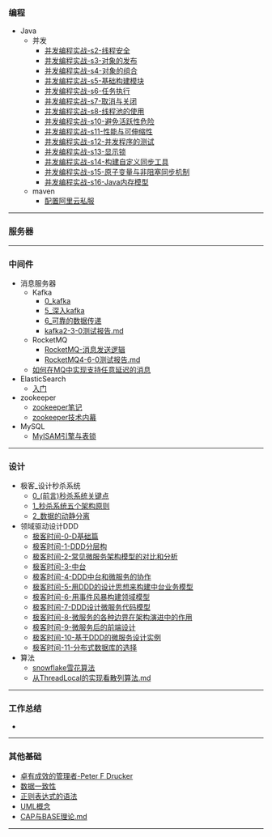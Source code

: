### 编程

- Java
    - 并发
      -  [并发编程实战-s2-线程安全](article/编程/JAVA/并发/并发编程实战-s2-线程安全.md) 
      -  [并发编程实战-s3-对象的发布](article/编程/JAVA/并发/并发编程实战-s3-对象的发布.md) 
      -  [并发编程实战-s4-对象的组合](article/编程/JAVA/并发/并发编程实战-s4-对象的组合.md) 
      -  [并发编程实战-s5-基础构建模块](article/编程/JAVA/并发/并发编程实战-s5-基础构建模块.md) 
      -  [并发编程实战-s6-任务执行](article/编程/JAVA/并发/并发编程实战-s6-任务执行.md) 
      -  [并发编程实战-s7-取消与关闭](article/编程/JAVA/并发/并发编程实战-s7-取消与关闭.md) 
      -  [并发编程实战-s8-线程池的使用](article/编程/JAVA/并发/并发编程实战-s8-线程池的使用.md) 
      -  [并发编程实战-s10-避免活跃性危险](article/编程/JAVA/并发/并发编程实战-s10-避免活跃性危险.md) 
      -  [并发编程实战-s11-性能与可伸缩性](article/编程/JAVA/并发/并发编程实战-s11-性能与可伸缩性.md) 
      -  [并发编程实战-s12-并发程序的测试](article/编程/JAVA/并发/并发编程实战-s12-并发程序的测试.md) 
      -  [并发编程实战-s13-显示锁](article/编程/JAVA/并发/并发编程实战-s13-显示锁.md) 
      -  [并发编程实战-s14-构建自定义同步工具](article/编程/JAVA/并发/并发编程实战-s14-构建自定义同步工具.md) 
      -  [并发编程实战-s15-原子变量与非阻塞同步机制](article/编程/JAVA/并发/并发编程实战-s15-原子变量与非阻塞同步机制.md) 
      -  [并发编程实战-s16-Java内存模型](article/编程/JAVA/并发/并发编程实战-s16-Java内存模型.md) 
    - maven
      -  [配置阿里云私服](article/编程/maven/配置阿里云私服.md) 
      
---

### 服务器

---

### 中间件
- 消息服务器
    - Kafka
        - [0_kafka](article/中间件/消息服务器/Kafka.md)
        - [5_深入kafka](article/中间件/消息服务器/5深入kafka.md)
        - [6_可靠的数据传递](article/中间件/消息服务器/6可靠的数据传递.md)
        -  [kafka2-3-0测试报告.md](article/中间件/消息服务器/kafka2-3-0测试报告.md) 
    - RocketMQ
        - [RocketMQ-消息发送逻辑](article/中间件/消息服务器/RocketMQ-消息发送逻辑.md)
        -  [RocketMQ4-6-0测试报告.md](article/中间件/消息服务器/RocketMQ4-6-0测试报告.md) 
    - [如何在MQ中实现支持任意延迟的消息](article/中间件/消息服务器/如何在MQ中实现支持任意延迟的消息.md)
- ElasticSearch
    - [入门](article/中间件/ElasticSearch/入门.md)
- zookeeper
    - [zookeeper笔记](article/中间件/zookeeper/zookeeper笔记.md)
    - [zookeeper技术内幕](article/中间件/zookeeper/zookeeper技术内幕.md)
- MySQL
    - [MyISAM引擎与表锁](article/中间件/mysql/MyISAM引擎与表锁.md)
---

### 设计
- 极客_设计秒杀系统
    - [0_(前言)秒杀系统关键点](article/设计/极客-设计秒杀系统/0前言-秒杀系统关键点.md)
    - [1_秒杀系统五个架构原则](/article/设计/极客-设计秒杀系统/1秒杀系统五个架构原则.md)
    - [2_数据的动静分离](article/设计/极客-设计秒杀系统/2数据的动静分离.md)
- 领域驱动设计DDD
    -  [极客时间-0-D基础篇](article/设计/DDD/极客时间-0-D基础篇.md) 
    -  [极客时间-1-DDD分层构](article/设计/DDD/极客时间-1-DDD分层构.md) 
    -  [极客时间-2-常见微服务架构模型的对比和分析](article/设计/DDD/极客时间-2-常见微服务架构模型的对比和分析.md) 
    -  [极客时间-3-中台](article/设计/DDD/极客时间-3-中台.md) 
    -  [极客时间-4-DDD中台和微服务的协作](article/设计/DDD/极客时间-4-DDD中台和微服务的协作.md) 
    -  [极客时间-5-用DDD的设计思想来构建中台业务模型](article/设计/DDD/极客时间-5-用DDD的设计思想来构建中台业务模型.md) 
    -  [极客时间-6-用事件风暴构建领域模型](article/设计/DDD/极客时间-6-用事件风暴构建领域模型.md) 
    -  [极客时间-7-DDD设计微服务代码模型](article/设计/DDD/极客时间-7-DDD设计微服务代码模型.md) 
    -  [极客时间-8-微服务的各种边界在架构演进中的作用](article/设计/DDD/极客时间-8-微服务的各种边界在架构演进中的作用.md) 
    -  [极客时间-9-微服务后的前端设计](article/设计/DDD/极客时间-9-微服务后的前端设计.md) 
    -  [极客时间-10-基于DDD的微服务设计实例](article/设计/DDD/极客时间-10-基于DDD的微服务设计实例.md) 
    -  [极客时间-11-分布式数据库的选择](article/设计/DDD/极客时间-11-分布式数据库的选择.md) 
- 算法
    - [snowflake雪花算法](article/设计/算法algarithm/snowflake雪花算法.md)
    - [从ThreadLocal的实现看散列算法.md](article/设计/算法algarithm/从ThreadLocal的实现看散列算法.md) 

---

### 工作总结

- 

---

### 其他基础
- [卓有成效的管理者-Peter F Drucker](article/其他基础/卓有成效的管理者-Peter.F.Drucker.md)
- [数据一致性](article/其他基础/数据一致性.md)
- [正则表达式的语法](article/其他基础/正则表达式的语法.md)
- [UML概念](article/其他基础/UML概念.md)
- [CAP与BASE理论.md](article/其他基础/CAP与BASE理论.md) 

---
